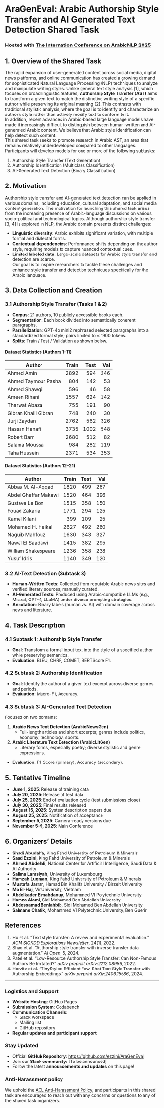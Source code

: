 # **AraGenEval**: Arabic Authorship Style Transfer and AI Generated Text Detection Shared Task 

### Hosted with [The Internation Conference on ArabicNLP 2025](https://arabicnlp2025.sigarab.org/)

## 1. Overview of the Shared Task
The rapid expansion of user-generated content across social media, digital news platforms, and online communication has created a growing demand for sophisticated Natural Language Processing (NLP) techniques to analyze and manipulate writing styles. Unlike general text style analysis [1], which focuses on broad linguistic features, **Authorship Style Transfer (AST)** aims to transform a given text to match the distinctive writing style of a specific author while preserving its original meaning [2]. This contrasts with traditional stylistic analysis, where the goal is to identify and characterize an author’s style rather than actively modify text to conform to it.  
In addition, recent advances in Arabic-based large language models have made it increasingly difficult to distinguish between human-written and AI-generated Arabic content. We believe that Arabic style identification can help detect such content.  
This shared task seeks to promote research in Arabic AST, an area that remains relatively underdeveloped compared to other languages. Participants will develop models for one or more of the following subtasks:
1) Authorship Style Transfer (Text Generation) 
2) Authorship Identification (Multiclass Classification) 
3) AI-Generated Text Detection (Binary Classification) 

## 2. Motivation
Authorship style transfer and AI-generated text detection can be applied in various domains, including education, cultural adaptation, and social media content generation. The motivation for launching this shared task arises from the increasing presence of Arabic-language discussions on various socio-political and technological topics. Although authorship style transfer [3, 4] is explored in NLP, the Arabic domain presents distinct challenges:
- **Linguistic diversity**: Arabic exhibits significant variation, with multiple formal and dialectal forms.  
- **Contextual dependencies**: Performance shifts depending on the author style, requiring models to capture nuanced contextual cues.  
- **Limited labeled data**: Large-scale datasets for Arabic style transfer and detection are scarce.  
Our goal is to inspire researchers to tackle these challenges and enhance style transfer and detection techniques specifically for the Arabic language.

## 3. Data Collection and Creation

### 3.1 Authorship Style Transfer (Tasks 1 & 2)
- **Corpus**: 21 authors, 10 publicly accessible books each.  
- **Segmentation**: Each book divided into semantically coherent paragraphs.  
- **Parallelization**: GPT-4o mini2 rephrased selected paragraphs into a standardized formal style; pairs limited to ≤ 1900 tokens.  
- **Splits**: Train / Test / Validation as shown below.

#### Dataset Statistics (Authors 1–11)

| Author                  | Train | Test | Val |
|-------------------------|------:|-----:|----:|
| Ahmed Amin              | 2892  | 594  | 246 |
| Ahmed Taymour Pasha     |  804  | 142  |  53 |
| Ahmed Shawqi            |  596  |  46  |  58 |
| Ameen Rihani            | 1557  | 624  | 142 |
| Tharwat Abaza           |  755  | 191  |  90 |
| Gibran Khalil Gibran    |  748  | 240  |  30 |
| Jurji Zaydan            | 2762  | 562  | 326 |
| Hassan Hanafi           | 3735  |1002  | 548 |
| Robert Barr             | 2680  | 512  |  82 |
| Salama Moussa           |  984  | 282  | 119 |
| Taha Hussein            | 2371  | 534  | 253 |

#### Dataset Statistics (Authors 12–21)

| Author                    | Train | Test | Val |
|---------------------------|------:|-----:|----:|
| Abbas M. Al-Aqqad         | 1820  | 499  | 267 |
| Abdel Ghaffar Makawi      | 1520  | 464  | 396 |
| Gustave Le Bon            | 1515  | 358  | 150 |
| Fouad Zakaria             | 1771  | 294  | 125 |
| Kamel Kilani              |  399  | 109  |  25 |
| Mohamed H. Heikal         | 2627  | 492  | 260 |
| Naguib Mahfouz            | 1630  | 343  | 327 |
| Nawal El Saadawi          | 1415  | 382  | 295 |
| William Shakespeare       | 1236  | 358  | 238 |
| Yusuf Idris               | 1140  | 349  | 120 |

### 3.2 AI-Text Detection (Subtask 3)
- **Human-Written Texts**: Collected from reputable Arabic news sites and verified literary sources; manually curated.  
- **AI-Generated Texts**: Produced using Arabic-compatible LLMs (e.g., Mistral, GPT-4, LLaMA) under diverse prompting strategies.  
- **Annotation**: Binary labels (human vs. AI) with domain coverage across news and literature.

## 4. Task Description

### 4.1 Subtask 1: Authorship Style Transfer
- **Goal**: Transform a formal input text into the style of a specified author while preserving semantics.  
- **Evaluation**: BLEU, CHRF, COMET, BERTScore F1.

### 4.2 Subtask 2: Authorship Identification
- **Goal**: Identify the author of a given text excerpt across diverse genres and periods.  
- **Evaluation**: Macro-F1, Accuracy.

### 4.3 Subtask 3: AI-Generated Text Detection
Focused on two domains:
1. **Arabic News Text Detection (ArabicNewsGen)**
   - Full-length articles and short excerpts; genres include politics, economy, technology, sports.  
2. **Arabic Literature Text Detection (ArabicLitGen)**
   - Literary forms, especially poetry; diverse stylistic and genre expressions.  
- **Evaluation**: F1-Score (primary), Accuracy (secondary).

## 5. Tentative Timeline
- **June 1, 2025**: Release of training data  
- **July 20, 2025**: Release of test data  
- **July 25, 2025**: End of evaluation cycle (test submissions close)  
- **July 30, 2025**: Final results released  
- **August 15, 2025**: System description papers due  
- **August 25, 2025**: Notification of acceptance  
- **September 5, 2025**: Camera-ready versions due  
- **November 5–9, 2025**: Main Conference

## 6. Organizers’ Details
- **Shadi Abudalfa**, King Fahd University of Petroleum & Minerals  
- **Saad Ezzini**, King Fahd University of Petroleum & Minerals  
- **Ahmed Abdelali**, National Center for Artificial Intelligence, Saudi Data & AI Authority  
- **Salima Lamsiyah**, University of Luxembourg  
- **Hamzah Luqman**, King Fahd University of Petroleum & Minerals  
- **Mustafa Jarrar**, Hamad Bin Khalifa University / Birzeit University  
- **Mo El-Haj**, VinUniversity, Vietnam  
- **Abdelkader Elmahdaouy**, Mohammed VI Polytechnic University  
- **Hamza Alami**, Sidi Mohamed Ben Abdellah University  
- **Abdessamad Benlahbib**, Sidi Mohamed Ben Abdellah University  
- **Salmane Chafik**, Mohammed VI Polytechnic University, Ben Guerir  

## References
1. Hu et al. “Text style transfer: A review and experimental evaluation.” _ACM SIGKDD Explorations Newsletter_, 24(1), 2022.  
2. Shao et al. “Authorship style transfer with inverse transfer data augmentation.” _AI Open_, 5, 2024.  
3. Patel et al. “Low-Resource Authorship Style Transfer: Can Non-Famous Authors Be Imitated?” _arXiv preprint arXiv:2212.08986_, 2022.  
4. Horvitz et al. “TinyStyler: Efficient Few-Shot Text Style Transfer with Authorship Embeddings.” _arXiv preprint arXiv:2406.15586_, 2024.  

---


### Logistics and Support
- **Website Hosting**: GitHub Pages
- **Submission System**: Codabench
- **Communication Channels**:
  - Slack workspace
  - Mailing list
  - GitHub repository
- **Regular updates and participant support**


### Stay Updated
- Official **GitHub Repository**: https://github.com/ezzini/AraGenEval
- Join our **Slack community**: [To be announced]
- Follow the latest **announcements and updates** on this page!

### Anti-Harassment policy
We uphold the [ACL Anti-Harassment Policy](https://www.aclweb.org/adminwiki/index.php?title=Anti-Harassment_Policy), and participants in this shared task are encouraged to reach out with any concerns or questions to any of the shared task organizers.

